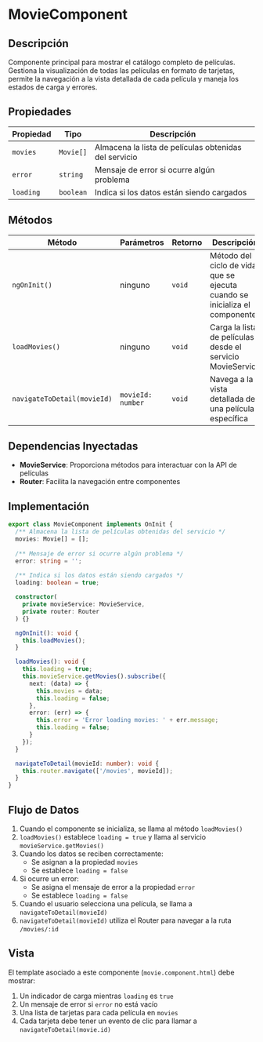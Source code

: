 # MovieComponent

## Descripción
Componente principal para mostrar el catálogo completo de películas. Gestiona la visualización de todas las películas en formato de tarjetas, permite la navegación a la vista detallada de cada película y maneja los estados de carga y errores.

## Propiedades

| Propiedad | Tipo | Descripción |
|-----------|------|-------------|
| `movies` | `Movie[]` | Almacena la lista de películas obtenidas del servicio |
| `error` | `string` | Mensaje de error si ocurre algún problema |
| `loading` | `boolean` | Indica si los datos están siendo cargados |

## Métodos

| Método | Parámetros | Retorno | Descripción |
|--------|------------|---------|-------------|
| `ngOnInit()` | ninguno | `void` | Método del ciclo de vida que se ejecuta cuando se inicializa el componente |
| `loadMovies()` | ninguno | `void` | Carga la lista de películas desde el servicio MovieService |
| `navigateToDetail(movieId)` | `movieId: number` | `void` | Navega a la vista detallada de una película específica |

## Dependencias Inyectadas

- **MovieService**: Proporciona métodos para interactuar con la API de películas
- **Router**: Facilita la navegación entre componentes

## Implementación

```typescript
export class MovieComponent implements OnInit {
  /** Almacena la lista de películas obtenidas del servicio */
  movies: Movie[] = [];
  
  /** Mensaje de error si ocurre algún problema */
  error: string = '';
  
  /** Indica si los datos están siendo cargados */
  loading: boolean = true;

  constructor(
    private movieService: MovieService,
    private router: Router
  ) {}

  ngOnInit(): void {
    this.loadMovies();
  }

  loadMovies(): void {
    this.loading = true;
    this.movieService.getMovies().subscribe({
      next: (data) => {
        this.movies = data;
        this.loading = false;
      },
      error: (err) => {
        this.error = 'Error loading movies: ' + err.message;
        this.loading = false;
      }
    });
  }

  navigateToDetail(movieId: number): void {
    this.router.navigate(['/movies', movieId]);
  }
}
```

## Flujo de Datos

1. Cuando el componente se inicializa, se llama al método `loadMovies()`
2. `loadMovies()` establece `loading = true` y llama al servicio `movieService.getMovies()`
3. Cuando los datos se reciben correctamente:
   - Se asignan a la propiedad `movies`
   - Se establece `loading = false`
4. Si ocurre un error:
   - Se asigna el mensaje de error a la propiedad `error`
   - Se establece `loading = false`
5. Cuando el usuario selecciona una película, se llama a `navigateToDetail(movieId)`
6. `navigateToDetail(movieId)` utiliza el Router para navegar a la ruta `/movies/:id`

## Vista

El template asociado a este componente (`movie.component.html`) debe mostrar:

1. Un indicador de carga mientras `loading` es `true`
2. Un mensaje de error si `error` no está vacío
3. Una lista de tarjetas para cada película en `movies`
4. Cada tarjeta debe tener un evento de clic para llamar a `navigateToDetail(movie.id)`
